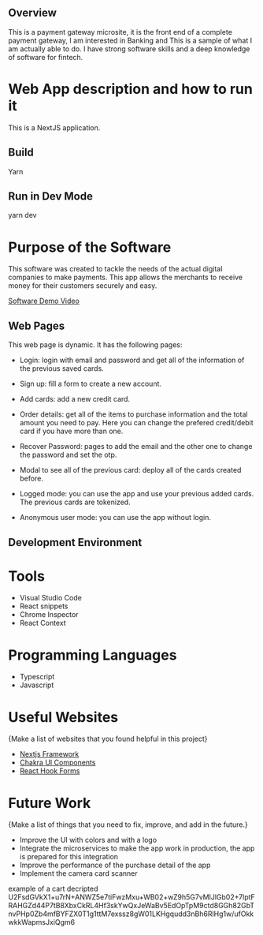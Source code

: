 ## Overview

This is a payment gateway microsite, it is the front end of a complete payment gateway, I am interested in Banking and This is a sample of what I am actually able to do. I have strong software skills and a deep knowledge of software for fintech.

# Web App description and how to run it
This is a NextJS application.
## Build
Yarn
## Run in Dev Mode
yarn dev

# Purpose of the Software
This software was created to tackle the needs of the actual digital companies to make payments. This app allows the merchants to receive money for their customers securely and easy.


[Software Demo Video](http://youtube.link.goes.here)

## Web Pages

This web page is dynamic. It has the following pages:
* Login: login with email and password and get all of the information of the previous saved cards.
* Sign up: fill a form to create a new account.
* Add cards: add a new credit card.
* Order details: get all of the items to purchase information and the total amount you need to pay. Here you can change the prefered credit/debit card if you have more than one.
* Recover Password: pages to add the email and the other one to change the password and set the otp.
* Modal to see all of the previous card: deploy all of the cards created before.

* Logged mode: you can use the app and use your previous added cards. The previous cards are tokenized.
* Anonymous user mode: you can use the app without login.

## Development Environment

# Tools
* Visual Studio Code
* React snippets
* Chrome Inspector
* React Context

# Programming Languages
* Typescript
* Javascript

# Useful Websites

{Make a list of websites that you found helpful in this project}
* [Nextjs Framework](https://nextjs.org/)
* [Chakra UI Components](https://www.chakra-ui.com/)
* [React Hook Forms](https://react-hook-form.com/)

# Future Work

{Make a list of things that you need to fix, improve, and add in the future.}
* Improve the UI with colors and with a logo
* Integrate the microservices to make the app work in production, the app is prepared for this integration
* Improve the performance of the purchase detail of the app
* Implement the camera card scanner







example of a cart decripted
U2FsdGVkX1+u7rN+ANWZ5e7tiFwzMxu+WB02+wZ9h5G7vMlJlGb02+7lptFRAHGZd44P7tB8XbxCkRL4Hf3skYwQxJeWaBv5EdOpTpM9ctd8GGh82GbTnvPHp0Zb4mfBYFZX0T1g1ttM7exssz8gW01LKHgqudd3nBh6RlHg1w/ufOkkwkkWapmsJxiQgm6